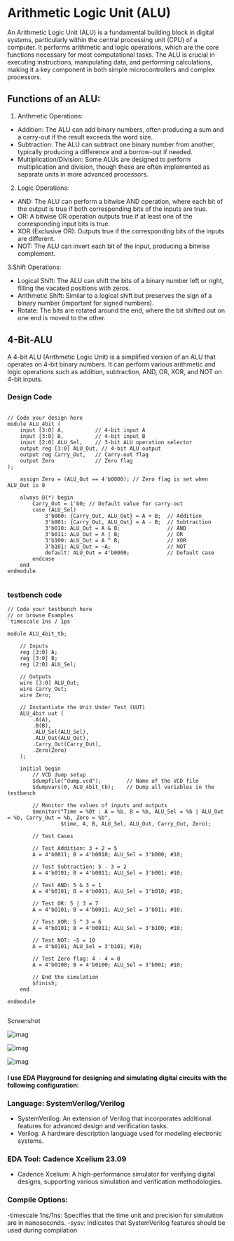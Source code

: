 # Arithmetic Logic Unit (ALU) 
An Arithmetic Logic Unit (ALU) is a fundamental building block in digital systems, particularly within the central processing unit (CPU) of a computer. It performs arithmetic and logic operations, which are the core functions necessary for most computational tasks. The ALU is crucial in executing instructions, manipulating data, and performing calculations, making it a key component in both simple microcontrollers and complex processors.

## Functions of an ALU:

1. Arithmetic Operations:

* Addition: The ALU can add binary numbers, often producing a sum and a carry-out if the result exceeds the word size.
* Subtraction: The ALU can subtract one binary number from another, typically producing a difference and a borrow-out if needed.
* Multiplication/Division: Some ALUs are designed to perform multiplication and division, though these are often implemented as separate units in more advanced processors.
  
2. Logic Operations:
   
* AND: The ALU can perform a bitwise AND operation, where each bit of the output is true if both corresponding bits of the inputs are true.
* OR: A bitwise OR operation outputs true if at least one of the corresponding input bits is true.
* XOR (Exclusive OR): Outputs true if the corresponding bits of the inputs are different.
* NOT: The ALU can invert each bit of the input, producing a bitwise complement.

3.Shift Operations:

* Logical Shift: The ALU can shift the bits of a binary number left or right, filling the vacated positions with zeros.
* Arithmetic Shift: Similar to a logical shift but preserves the sign of a binary number (important for signed numbers).
* Rotate: The bits are rotated around the end, where the bit shifted out on one end is moved to the other.

## 4-Bit-ALU

A 4-bit ALU (Arithmetic Logic Unit) is a simplified version of an ALU that operates on 4-bit binary numbers. It can perform various arithmetic and logic operations such as addition, subtraction, AND, OR, XOR, and NOT on 4-bit inputs.

### Design Code

```

// Code your design here
module ALU_4bit (
    input [3:0] A,          // 4-bit input A
    input [3:0] B,          // 4-bit input B
    input [2:0] ALU_Sel,    // 3-bit ALU operation selector
    output reg [3:0] ALU_Out, // 4-bit ALU output
    output reg Carry_Out,   // Carry-out flag
    output Zero             // Zero flag
);

    assign Zero = (ALU_Out == 4'b0000); // Zero flag is set when ALU_Out is 0

    always @(*) begin
        Carry_Out = 1'b0; // Default value for carry-out
        case (ALU_Sel)
            3'b000: {Carry_Out, ALU_Out} = A + B;  // Addition
            3'b001: {Carry_Out, ALU_Out} = A - B;  // Subtraction
            3'b010: ALU_Out = A & B;               // AND
            3'b011: ALU_Out = A | B;               // OR
            3'b100: ALU_Out = A ^ B;               // XOR
            3'b101: ALU_Out = ~A;                  // NOT 
            default: ALU_Out = 4'b0000;            // Default case
        endcase
    end
endmodule


```

### testbench code 

```
// Code your testbench here
// or browse Examples
`timescale 1ns / 1ps

module ALU_4bit_tb;

    // Inputs
    reg [3:0] A;
    reg [3:0] B;
    reg [2:0] ALU_Sel;

    // Outputs
    wire [3:0] ALU_Out;
    wire Carry_Out;
    wire Zero;

    // Instantiate the Unit Under Test (UUT)
    ALU_4bit uut (
        .A(A), 
        .B(B), 
        .ALU_Sel(ALU_Sel), 
        .ALU_Out(ALU_Out), 
        .Carry_Out(Carry_Out), 
        .Zero(Zero)
    );

    initial begin
        // VCD dump setup
        $dumpfile("dump.vcd");        // Name of the VCD file
        $dumpvars(0, ALU_4bit_tb);    // Dump all variables in the testbench

        // Monitor the values of inputs and outputs
        $monitor("Time = %0t : A = %b, B = %b, ALU_Sel = %b | ALU_Out = %b, Carry_Out = %b, Zero = %b", 
                 $time, A, B, ALU_Sel, ALU_Out, Carry_Out, Zero);

        // Test Cases

        // Test Addition: 3 + 2 = 5
        A = 4'b0011; B = 4'b0010; ALU_Sel = 3'b000; #10;

        // Test Subtraction: 5 - 3 = 2
        A = 4'b0101; B = 4'b0011; ALU_Sel = 3'b001; #10;

        // Test AND: 5 & 3 = 1
        A = 4'b0101; B = 4'b0011; ALU_Sel = 3'b010; #10;

        // Test OR: 5 | 3 = 7
        A = 4'b0101; B = 4'b0011; ALU_Sel = 3'b011; #10;

        // Test XOR: 5 ^ 3 = 6
        A = 4'b0101; B = 4'b0011; ALU_Sel = 3'b100; #10;

        // Test NOT: ~5 = 10
        A = 4'b0101; ALU_Sel = 3'b101; #10;

        // Test Zero flag: 4 - 4 = 0
        A = 4'b0100; B = 4'b0100; ALU_Sel = 3'b001; #10;

        // End the simulation
        $finish;
    end

endmodule


```
Screenshot 

![imag](img/ss_1)

![imag](img/ss_2)

![imag](img/ss_3)


#### I use EDA Playground for designing and simulating digital circuits with the following configuration:

###  Language: SystemVerilog/Verilog

   * SystemVerilog: An extension of Verilog that incorporates additional features for advanced design and verification tasks.
   * Verilog: A hardware description language used for modeling electronic systems.
     
### EDA Tool: Cadence Xcelium 23.09

   * Cadence Xcelium: A high-performance simulator for verifying digital designs, supporting various simulation and verification methodologies.
     
### Compile Options:

-timescale 1ns/1ns: Specifies that the time unit and precision for simulation are in nanoseconds.
-sysv: Indicates that SystemVerilog features should be used during compilation

